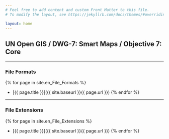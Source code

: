 ```yaml
---
# Feel free to add content and custom Front Matter to this file.
# To modify the layout, see https://jekyllrb.com/docs/themes/#overriding-theme-defaults

layout: home
---
```


## UN Open GIS / DWG-7: Smart Maps / Objective 7: Core

---

### File Formats

{% for page in site.en_File_Formats %}

- [{{ page.title }}]({{ site.baseurl }}{{ page.url }})
  {% endfor %}

---

### File Extensions

{% for page in site.en_File_Extensions %}

- [{{ page.title }}]({{ site.baseurl }}{{ page.url }})
  {% endfor %}
